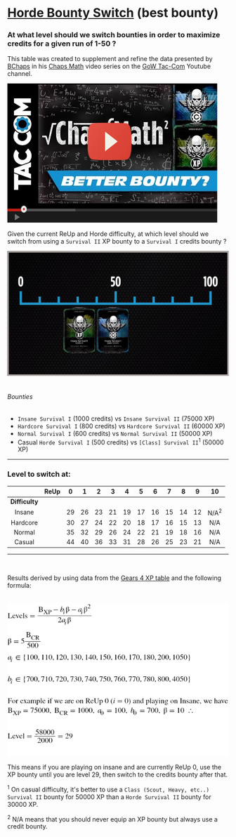 # [Horde Bounty Switch](#switch-table) (best bounty)

### At what level should we switch bounties in order to maximize credits for a given run of 1-50 ?

This table was created to supplement and refine the data presented by [BChaps](https://gearsofwar.com/en-us/players/bchaps) in his [Chaps Math](https://www.youtube.com/playlist?list=PLZgFP3wqGQNR-ZDlcfVs0RjSvrkqigPy6) video series on the [GoW Tac-Com](https://www.youtube.com/channel/UCxzFwwwU9Y3wm3FKzR8moyQ) Youtube channel.

[![Better Bounty?](https://github.com/TheanosLearning/HordeBountySwitch/raw/master/images/betterbounty.png)](https://www.youtube.com/watch?v=ojRjj3M8rl4)

Given the current ReUp and Horde difficulty, at which level should we switch from using a `Survival II` XP bounty to a `Survival I` credits bounty ?

![Switch](https://github.com/TheanosLearning/HordeBountySwitch/raw/master/images/bounty-switch.png)
<br/>
<br/>
###### Bounties

* `Insane Survival I`       (1000 credits)  vs `Insane Survival II`   (75000 XP)
* `Hardcore Survival I`     (800 credits)   vs `Hardcore Survival II` (60000 XP)
* `Normal Survival I`       (600 credits)   vs `Normal Survival II`   (50000 XP)
* Casual `Horde Survival I` (500 credits)   vs `[Class] Survival II`<sup>1</sup> (50000 XP)
<a id="switch-table"></a>
---
### Level to switch at:

|                	| **ReUp** 	|  0 	|  1 	|  2 	|  3 	|  4 	|  5 	|  6 	|  7 	|  8 	|  9 	|  10 	|
|:--------------:	|:--------:	|:--:	|:--:	|:--:	|:--:	|:--:	|:--:	|:--:	|:--:	|:--:	|:--:	|:---:	|
| **Difficulty** 	|          	|    	|    	|    	|    	|    	|    	|    	|    	|    	|    	|     	|
|     Insane     	|          	| 29 	| 26 	| 23 	| 21 	| 19 	| 17 	| 16 	| 15 	| 14 	| 12 	| N/A<sup>2</sup> 	|
|    Hardcore    	|          	| 30 	| 27 	| 24 	| 22 	| 20 	| 18 	| 17 	| 16 	| 15 	| 13 	| N/A 	|
|     Normal     	|          	| 35 	| 32 	| 29 	| 26 	| 24 	| 22 	| 21 	| 19 	| 18 	| 16 	| N/A 	|
|     Casual     	|          	| 44 	| 40 	| 36 	| 33 	| 31 	| 28 	| 26 	| 25 	| 23 	| 21 	| N/A 	|
---
<br/>

Results derived by using data from the [Gears 4 XP table](https://github.com/TheanosLearning/Gears4XpLevels) and the following formula:
<br/>
<br/>

![formula-example](https://github.com/TheanosLearning/HordeBountySwitch/raw/master/images/formula-demo.png)

This means if you are playing on insane and are currently ReUp 0, use the XP bounty until you are level 29, then switch to the credits bounty after that.

<sup>1</sup> On casual difficulty, it's better to use a `Class (Scout, Heavy, etc..) Survival II` bounty for 50000 XP than a `Horde Survival II` bounty for 30000 XP.

<sup>2</sup> N/A means that you should never equip an XP bounty but always use a credit bounty.
